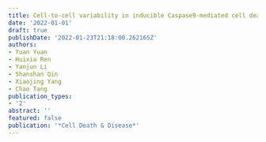 ```yaml
---
title: Cell-to-cell variability in inducible Caspase9-mediated cell death
date: '2022-01-01'
draft: true
publishDate: '2022-01-23T21:18:00.262165Z'
authors:
- Yuan Yuan
- Huixia Ren
- Yanjun Li
- Shanshan Qin
- Xiaojing Yang
- Chao Tang
publication_types:
- '2'
abstract: ''
featured: false
publication: '*Cell Death & Disease*'
---
```


